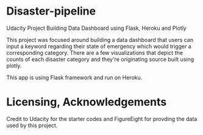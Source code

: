 # Disaster-pipeline
Udacity Project Building Data Dashboard using Flask, Heroku and Plotly

This project was focused around building a data dashboard that users can input a keyword regarding their state of emergency which would trigger a corresponding category. There are a few visualizations that depict the counts of each disaster category and they're originating source built using plotly. 

This app is using Flask framework and run on Heroku.


# Licensing, Acknowledgements #
Credit to Udacity for the starter codes and FigureEight for provding the data used by this project.
